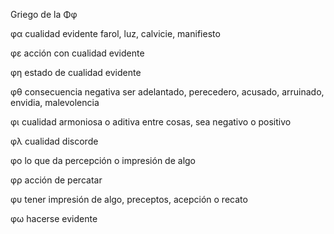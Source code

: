 Griego de la Φφ

φα cualidad evidente
farol, luz, calvicie, manifiesto

φε acción con cualidad evidente

φη estado de cualidad evidente

φθ consecuencia negativa
ser adelantado, perecedero, acusado, arruinado, envidia, malevolencia

φι cualidad armoniosa o aditiva entre cosas, sea negativo o positivo

φλ cualidad discorde

φο lo que da percepción o impresión de algo

φρ acción de percatar

φυ tener impresión de algo, preceptos, acepción o recato

φω hacerse evidente



